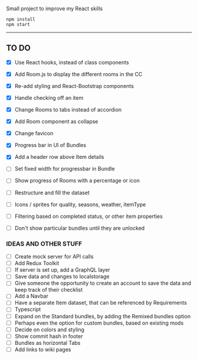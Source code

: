Small project to improve my React skills

```
npm install
npm start
```

---
## TO DO

- [x] Use React hooks, instead of class components
- [x] Add Room.js to display the different rooms in the CC
- [x] Re-add styling and React-Bootstrap components
- [x] Handle checking off an item
- [x] Change Rooms to tabs instead of accordion
- [x] Add Room component as collapse
- [x] Change favicon
- [x] Progress bar in UI of Bundles
- [x] Add a header row above Item details
- [ ] Set fixed width for progressbar in Bundle
- [ ] Show progress of Rooms with a percentage or icon
- [ ] Restructure and fill the dataset
- [ ] Icons / sprites for quality, seasons, weather, itemType
- [ ] Filtering based on completed status, or other item properties
- [ ] Don't show particular bundles until they are unlocked


### IDEAS AND OTHER STUFF

- [ ] Create mock server for API calls
- [ ] Add Redux Toolkit
- [ ] If server is set up, add a GraphQL layer
- [ ] Save data and changes to localstorage
- [ ] Give someone the opportunity to create an account to save the data and keep track of their checklist
- [ ] Add a Navbar
- [ ] Have a separate Item dataset, that can be referenced by Requirements
- [ ] Typescript
- [ ] Expand on the Standard bundles, by adding the Remixed bundles option
- [ ] Perhaps even the option for custom bundles, based on existing mods
- [ ] Decide on colors and styling
- [ ] Show commit hash in footer
- [ ] Bundles as horizontal Tabs
- [ ] Add links to wiki pages